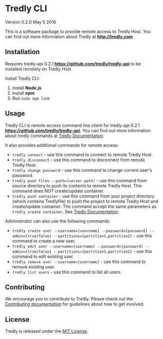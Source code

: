 # Tredly CLI

Version 0.2.0
May 5 2016

This is a software package to provide remote access to Tredly Host. You can find out more information about Tredly at **<http://tredly.com>**

## Installation

Requires tredly-api 0.2.1 **<https://github.com/tredly/tredly-api>** to be installed remotely on Tredly Host

Install Tredly CLI:

1. Install **Node.js**
2. Install **npm**
3. Run `sudo npm link`

## Usage

Tredly CLI is remote access command line client for tredly-api 0.2.1 **<https://github.com/tredly/tredly-api>**. You can find out more information about tredly commands at [Tredly Documentation](https://github.com/tredly/tredly-host/blob/master/README.md)

It also provides additional commands for remote access:

- `tredly connect` - use this command to connect to remote Tredly Host.
- `tredly disconnect` - use this command to disconnect from remote Tredly Host.
- `tredly change password` - use this command to change current user's password.
- `tredly push files --path=[server path]` - use this command from source directory to push its contents to remote Tredly Host. This command does NOT create/update container.
- `tredly push container` - use this command from your project directory (which contains Tredlyfile) to push the project to remote Tredly Host and create/update container. The command accept the same parameters as `tredly create container`. See [Tredly Documentation](https://github.com/tredly/tredly-host/blob/master/README.md)

Administrator can also use the following commands:

- `tredly create user --username=[username] --password=[password] --admin=[true/false] --partitions=[partition1,partition2]` - use this command to create a new user.
- `tredly edit user --username=[username] --password=[password] --admin=[true/false] --partitions=[partition1,partition2]` - use this command to edit existing user.
- `tredly remove user --username=[username]` - use this command to remove existing user.
- `tredly list users` - use this command to list all users.


## Contributing

We encourage you to contribute to Tredly. Please check out the [Contributing documentation](https://github.com/tredly/tredly-cli/blob/master/CONTRIBUTING.md) for guidelines about how to get involved.

## License

Tredly is released under the [MIT License](http://www.opensource.org/licenses/MIT).
